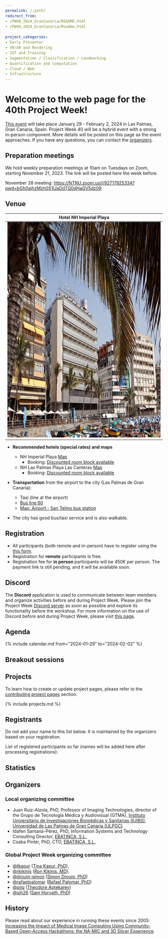 ```yaml
---
permalink: /:path/
redirect_from:
- /PW40_2024_GranCanaria/README.html
- /PW40_2024_GranCanaria/Readme.html

project_categories:
- Early Presenter
- VR/AR and Rendering
- IGT and Training
- Segmentation / Classification / Landmarking
- Quantification and Computation
- Cloud / Web
- Infrastructure
---
```


<!-- markdownlint-disable no-trailing-punctuation no-bare-urls no-inline-html -->

# Welcome to the web page for the 40th Project Week!

[This event](https://projectweek.na-mic.org/PW40_2024_GranCanaria/README.html) will take place January 29 - February 2, 2024 in Las Palmas, Gran Canaria, Spain. Project Week 40 will be a hybrid event with a strong in-person component. More details will be posted on this page as the event approaches. If you have any questions, you can contact the [organizers](#organizers).

## Preparation meetings

We hold weekly preparation meetings at 10am on Tuesdays on Zoom, starting November 21, 2023. The link will be posted here the week before.

November 28 meeting: https://NTNU.zoom.us/j/92717925334?pwd=bGh0ajhzMzh0S1lJaDdTQ0dHaGV5dz09

## Venue

| Hotel NH Imperial Playa |
| -----|
|<img src="NHIMperialPlaya.jpg" width="1000" height="688">|

- **Recommended hotels (special rates) and maps**
  - NH Imperial Playa [Map](https://cutt.ly/twjO0PO)
    - Booking: [Discounted room block available](https://www.nh-hotels.com/es/event/namic-workshop)
  - NH Las Palmas Playa Las Canteras [Map](https://cutt.ly/vwkkTDE)
    - Booking: [Discounted room block available](https://www.nh-hotels.com/es/event/grupo-na-mic-workshop)

- **Transportation** from the airport to the city (Las Palmas de Gran Canaria):
  - Taxi (line at the airport)
  - [Bus line 60](https://guaguasglobal.com/lineas-horarios/linea/?id=60)
  - [Map: Airport - San Telmo bus station](https://www.google.com/maps/dir/Gran+Canaria+Airport,+GC-1,+s%2Fn,+35230+Las+Palmas+de+Gran+Canaria,+Las+Palmas/Estacion+De+Guaguas+SAN+TELMO,+35002+Las+Palmas+de+Gran+Canaria,+Las+Palmas/@28.0191886,-15.4859935,12z/data=!3m1!4b1!4m14!4m13!1m5!1m1!1s0xc40a266c3662d1d:0x824bcf7e159f85d4!2m2!1d-15.3874042!2d27.9289223!1m5!1m1!1s0xc40958500f0b3f5:0x3693fb0e3c418af2!2m2!1d-15.4158957!2d28.109201!3e3?entry=ttu)
- The city has good bus/taxi service and is also walkable.

## Registration

- All participants (both remote and in-person) have to register using the [this form](https://forms.gle/iToYPfiE1xa7pYnN9).
- Registration for **remote** participants is free.
- Registration fee for **in person** participants will be 450€ per person. The payment link is still pending, and it will be available soon.

## Discord

The **Discord** application is used to communicate between team members and organize activities before and during Project Week. Please join the Project Week [Discord server](https://discord.gg/yQsNVdVpS3) as soon as possible and explore its functionality before the workshop. For more information on the use of Discord before and during Project Week, please visit [this page](../common/Discord.md).

## Agenda

{% include calendar.md from="2024-01-29" to="2024-02-02" %}

## Breakout sessions

## Projects

To learn how to create or update project pages, please refer to the [contributing project pages](ContributingProjectPages.md) section.

{% include projects.md %}

## Registrants

Do not add your name to this list below. It is maintained by the organizers based on your registration.

List of registered participants so far (names will be added here after processing registrations):

<!-- Participants list is updated programmatically, please don't remove the comments -->
<!-- Participants list start -->

<!-- Participants list end -->

## Statistics

## Organizers

### Local organizing committee

- Juan Ruiz-Alzola, PhD, Professor of Imaging Technologies, director of the Grupo de Tecnología Médica y Audiovisual (GTMA), [Instituto Universitario de Investigaciones Biomédicas y Sanitarias (IUIBS)](https://www.iuibs.ulpgc.es/), [Universidad de Las Palmas de Gran Canaria (ULPGC)](https://www.ulpgc.es/)
- Idafen Santana-Pérez, PhD, Information Systems and Technology Consulting Director, [EBATINCA, S.L.](https://ebatinca.com/equipo)
- Csaba Pintér, PhD, CTO, [EBATINCA, S.L.](https://ebatinca.com/equipo)

### Global Project Week organizing committee

- [@tkapur](https://github.com/tkapur) ([Tina Kapur, PhD](http://www.spl.harvard.edu/pages/People/tkapur)),
- [@rkikinis](https://github.com/rkikinis) ([Ron Kikinis, MD](http://www.spl.harvard.edu/pages/People/kikinis)),
- [@drouin-simon](https://github.com/drouin-simon) ([Simon Drouin, PhD](https://drouin-simon.github.io/ETS-web//))
- [@rafaelpalomar](https://github.com/rafaelpalomar) ([Rafael Palomar, PhD](https://www.ntnu.edu/employees/rafaelp))
- [@piiq](https://github.com/piiq) ([Theodore Aptekarev](https://discourse.slicer.org/u/pll_llq))
- [@sjh26](https://github.com/sjh26) ([Sam Horvath, PhD](https://www.kitware.com/samantha-horvath/))

## History

Please read about our experience in running these events since 2005: [Increasing the Impact of Medical Image Computing Using
Community-Based Open-Access Hackathons: the NA-MIC and 3D Slicer Experience](http://perk.cs.queensu.ca/sites/perkd7.cs.queensu.ca/files/Kapur2016.pdf).
